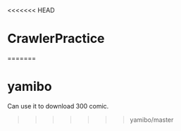 <<<<<<< HEAD
# CrawlerPractice
=======
# yamibo
Can use it to download 300 comic.
>>>>>>> yamibo/master
